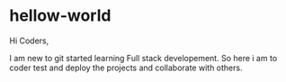 # hellow-world

Hi Coders,

I am new to git started learning Full stack developement. So here i am to coder test and deploy the projects and collaborate with others.
